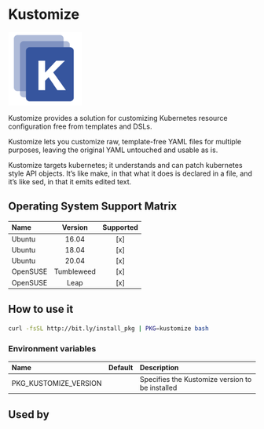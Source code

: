 # Kustomize

![Logo](../../docs/img/kustomize.png)

Kustomize provides a solution for customizing Kubernetes resource
configuration free from templates and DSLs.

Kustomize lets you customize raw, template-free YAML files for
multiple purposes, leaving the original YAML untouched and usable as
is.

Kustomize targets kubernetes; it understands and can patch kubernetes
style API objects. It’s like make, in that what it does is declared in
a file, and it’s like sed, in that it emits edited text.

## Operating System Support Matrix

| Name     |  Version   | Supported |
| :------- | :--------: | :-------: |
| Ubuntu   |   16.04    |    [x]    |
| Ubuntu   |   18.04    |    [x]    |
| Ubuntu   |   20.04    |    [x]    |
| OpenSUSE | Tumbleweed |    [x]    |
| OpenSUSE |    Leap    |    [x]    |

## How to use it

```bash
curl -fsSL http://bit.ly/install_pkg | PKG=kustomize bash
```

### Environment variables

| Name                  | Default | Description                                     |
| :-------------------- | :------ | :---------------------------------------------- |
| PKG_KUSTOMIZE_VERSION |         | Specifies the Kustomize version to be installed |

## Used by
